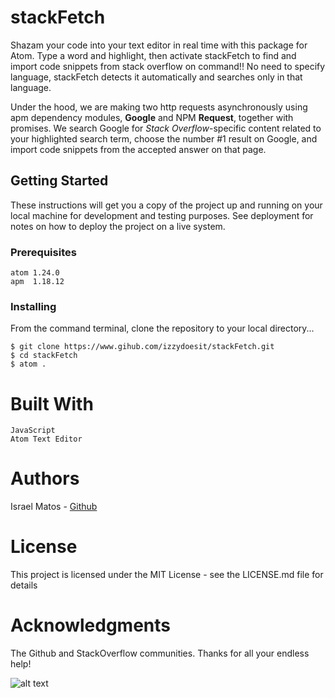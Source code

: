 # stackFetch

Shazam your code into your text editor in real time with this package for Atom. Type a word and highlight, then activate stackFetch to find and import code snippets from stack overflow on command!! No need to specify language, stackFetch detects it automatically and searches only in that language.

Under the hood, we are making two http requests asynchronously using apm dependency modules, **Google** and NPM **Request**, together with promises. We search Google for _Stack Overflow_-specific content related to your highlighted search term, choose the number #1 result on Google, and import code snippets from the accepted answer on that page. 

## Getting Started
These instructions will get you a copy of the project up and running on your local machine for development and testing purposes. See deployment for notes on how to deploy the project on a live system.

### Prerequisites
```
atom 1.24.0
apm  1.18.12
```
### Installing
From the command terminal, clone the repository to your local directory...
```
$ git clone https://www.gihub.com/izzydoesit/stackFetch.git
$ cd stackFetch
$ atom .
```
# Built With
```
JavaScript 
Atom Text Editor
```
# Authors
Israel Matos - [Github](https://github.com/izzydoesit)

# License
This project is licensed under the MIT License - see the LICENSE.md file for details

# Acknowledgments
The Github and StackOverflow communities. Thanks for all your endless help!  
  
  
![alt text][walkthrough]

[walkthrough]: https://cloud.githubusercontent.com/assets/6755555/17759382/836dd780-64ab-11e6-8f6a-329f66f01fd7.gif "Logo Title Text 2"
